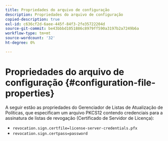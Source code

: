 ```yaml
---
title: Propriedades do arquivo de configuração
description: Propriedades do arquivo de configuração
copied-description: true
exl-id: c636cf2d-6aee-445f-84f3-2fe35722204d
source-git-commit: be43bbbd1051886c8979ff590a3197b2a7249b6a
workflow-type: tm+mt
source-wordcount: '32'
ht-degree: 0%

---
```


# Propriedades do arquivo de configuração {#configuration-file-properties}

A seguir estão as propriedades do Gerenciador de Listas de Atualização de Políticas, que especificam um arquivo PKCS12 contendo credenciais para a assinatura de listas de revogação (Certificado de Servidor de Licença):

* `revocation.sign.certfile=license-server-credentials.pfx`
* `revocation.sign.certpass=password`
